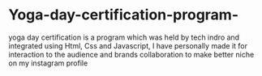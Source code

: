 # Yoga-day-certification-program-
yoga day certification is a program which was held by tech indro and integrated using Html, Css and Javascript, I have personally made it for interaction to the audience and brands collaboration to make better niche on my instagram profile 
